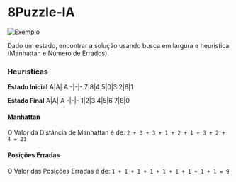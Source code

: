 # 8Puzzle-IA

![Exemplo](https://sandipanweb.files.wordpress.com/2017/03/sol_a0.gif?w=676)

Dado um estado, encontrar a solução usando busca em largura e heurística (Manhattan e Número de Errados).

### Heurísticas

**Estado Inicial**
A|A| A 
-|-|-
7|8|4
5|0|3
2|6|1

**Estado Final**
A|A| A 
-|-|-
1|2|3
4|5|6
7|8|0
#### Manhattan

O Valor da Distância de Manhattan é de: `2 + 3 + 3 + 1 + 2 + 1 + 3 + 2 + 4 = 21`

#### Posições Erradas

O Valor das Posições Erradas é de: `1 + 1 + 1 + 1 + 1 + 1 + 1 + 1 + 1 = 9`
